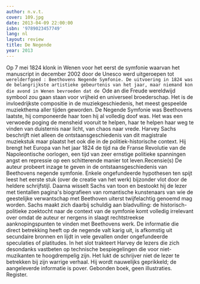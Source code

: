 ```yaml
---
author: n.v.t.
cover: 109.jpg
date: 2013-04-09 22:00:00
isbn: '9789023457749'
lang: nl
layout: review
title: De Negende
year: 2013
---
```

Op 7 mei 1824 klonk in Wenen voor het eerst de symfonie waarvan het manuscript in december 2002 door de Unesco werd uitgeroepen tot `werelderfgoed : Beethovens Negende Symfonie. De uitvoering in 1824 was de belangrijkste artistieke gebeurtenis van het jaar, maar niemand kon die avond in Wenen bevroeden dat de `Ode an die Freude  wereldwijd symbool zou gaan staan voor vrijheid en universeel broederschap. Het is de invloedrijkste compositie in de muziekgeschiedenis, het meest gespeelde muziekthema aller tijden geworden. De Negende Symfonie was Beethovens laatste, hij componeerde haar toen hij al volledig doof was. Het was een verwoede poging de mensheid vooruit te helpen, haar te helpen haar weg te vinden van duisternis naar licht, van chaos naar vrede. Harvey Sachs beschrijft niet alleen de ontstaansgeschiedenis van dit magistrale muziekstuk maar plaatst het ook die in de politiek-historische context. Hij brengt het Europa van het jaar 1824   de tijd na de Franse Revolutie   van de Napoleontische oorlogen, een tijd van zeer ernstige politieke spanningen angst en repressie op een schitterende manier tot leven.Recensie(s)
De auteur probeert inzage te geven in de ontstaansgeschiedenis van Beethovens negende symfonie. Enkele ongefundeerde hypothesen ten spijt leest het eerste stuk (over de creatie van het werk) bijzonder vlot door de heldere schrijfstijl. Daarna wisselt Sachs van toon en bestookt hij de lezer met tientallen pagina's biografieen van romantische kunstenaars van wie de geestelijke verwantschap met Beethoven uiterst twijfelachtig genoemd mag worden. Sachs maakt zich daarbij schuldig aan bladvulling: de historisch-politieke zoektocht naar de context van de symfonie komt volledig irrelevant over omdat de auteur er nergens in slaagt rechtstreekse aanknopingspunten te vinden met Beethovens werk. De informatie die direct betrekking heeft op de negende valt karig uit, is afkomstig uit secundaire bronnen en lijdt in vele gevallen onder ongefundeerde speculaties of platitudes. In het slot trakteert Harvey de lezers die zich desondanks vastbeten op technische bespiegelingen die voor niet-muzikanten te hoogdrempelig zijn. Het lukt de schrijver niet de lezer te betrekken bij zijn warrige verhaal. Hij wordt nauwelijks geprikkeld; de aangeleverde informatie is pover. Gebonden boek, geen illustraties. Register.
